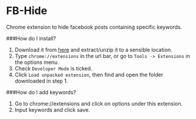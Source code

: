 # FB-Hide
Chrome extension to hide facebook posts containing specific keywords.


###How do I install?

1. Download it from [here](https://github.com/mattdean1/FB-Hide/tree/master/Hide%20Facebook%20posts%20by%20keyword?raw=true) and extract/unzip it to a sensible location.
2. Type `chrome://extensions` in the url bar, or go to `Tools -> Extensions` in the options menu.
3. Check `Developer Mode` is ticked.
4. Click `Load unpacked extension`, then find and open the folder downloaded in step 1.


###How do I add keywords?

1. Go to chrome://extensions and click on options under this extension.
2. Input keywords and click save.
